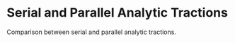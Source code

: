 # Serial and Parallel Analytic Tractions

Comparison between serial and parallel analytic tractions.
